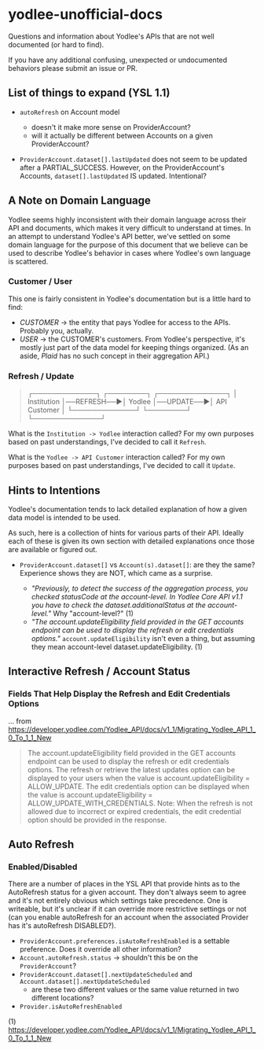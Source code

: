 # yodlee-unofficial-docs
Questions and information about Yodlee's APIs that are not well documented (or hard to find).

If you have any additional confusing, unexpected or undocumented behaviors please submit an issue or PR.


## List of things to expand (YSL 1.1)

- `autoRefresh` on Account model
  - doesn't it make more sense on ProviderAccount?
  - will it actually be different between Accounts on a given ProviderAccount?
 
- `ProviderAccount.dataset[].lastUpdated` does not seem to be updated after a PARTIAL_SUCCESS. However, on 
  the ProviderAccount's Accounts, `dataset[].lastUpdated` IS updated. Intentional?


## A Note on Domain Language ##

Yodlee seems highly inconsistent with their domain language across their API and documents, which makes it
very difficult to understand at times. In an attempt to understand Yodlee's API better, we've settled on some
domain language for the purpose of this document that we believe can be used to describe Yodlee's behavior in
cases where Yodlee's own language is scattered.

### Customer / User ###

This one is fairly consistent in Yodlee's documentation but is a little hard to find:

- *CUSTOMER* -> the entity that pays Yodlee for access to the APIs. Probably you, actually.
- *USER* -> the CUSTOMER's customers. From Yodlee's perspective, it's mostly just part of the data model
  for keeping things organized. (As an aside, *Plaid* has no such concept in their aggregation API.)

### Refresh / Update ###

> ┌─────────────┐            ┌────────┐           ┌──────────────┐
> │ Institution │──REFRESH──▶│ Yodlee │──UPDATE──▶│ API Customer │
> └─────────────┘            └────────┘           └──────────────┘

What is the `Institution -> Yodlee` interaction called? For my own purposes based on past understandings,
I've decided to call it `Refresh`.

What is the `Yodlee -> API Customer` interaction called? For my own purposes based on past understandings,
I've decided to call it `Update`.

## Hints to Intentions ##

Yodlee's documentation tends to lack detailed explanation of how a given data model is intended to be used.

As such, here is a collection of hints for various parts of their API. Ideally each of these is given its own
section with detailed explanations once those are available or figured out.

- `ProviderAccount.dataset[]` vs `Account(s).dataset[]`: are they the same? Experience shows they are NOT, which came as a surprise.

  - *"Previously, to detect the success of the aggregation process, you checked statusCode at the account-level. In Yodlee Core API v1.1 you have to check the dataset.additionalStatus at the account-level."*  Why "account-level?" (1)
  - *"The account.updateEligibility field provided in the GET accounts endpoint can be used to display the refresh or edit credentials options."* `account.updateEligibility` isn't even a thing, but assuming they mean account-level dataset.updateEligibility. (1)


## Interactive Refresh / Account Status ##

### Fields That Help Display the Refresh and Edit Credentials Options
... from https://developer.yodlee.com/Yodlee_API/docs/v1_1/Migrating_Yodlee_API_1_0_To_1_1_New

> The account.updateEligibility field provided in the GET accounts endpoint can be used to display the refresh 
> or edit credentials options.
> The refresh or retrieve the latest updates option can be displayed to your users when the value is 
> account.updateEligibility = ALLOW_UPDATE.
> The edit credentials option can be displayed when the value is account.updateEligibility = ALLOW_UPDATE_WITH_CREDENTIALS.
> Note: When the refresh is not allowed due to incorrect or expired credentials, the edit credential option should 
> be provided in the response.


## Auto Refresh ##

### Enabled/Disabled ###

There are a number of places in the YSL API that provide hints as to the AutoRefresh status for a given account. 
They don't always seem to agree and it's not entirely obvious which settings take precedence. One is writeable, but 
it's unclear if it can override more restrictive settings or not (can you enable autoRefresh for an account when 
the associated Provider has it's autoRefresh DISABLED?).

- `ProviderAccount.preferences.isAutoRefreshEnabled` is a settable preference. Does it override all other information?
- `Account.autoRefresh.status` -> shouldn't this be on the `ProviderAccount`?
- `ProviderAccount.dataset[].nextUpdateScheduled` and `Account.dataset[].nextUpdateScheduled`
  - are these two different values or the same value returned in two different locations?
- `Provider.isAutoRefreshEnabled`


(1) https://developer.yodlee.com/Yodlee_API/docs/v1_1/Migrating_Yodlee_API_1_0_To_1_1_New

